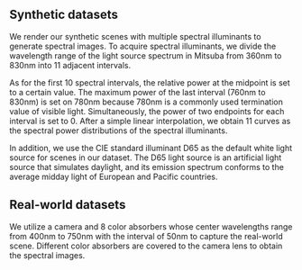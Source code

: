 ## Synthetic datasets

We render our synthetic scenes with multiple spectral illuminants to generate spectral images. To acquire spectral illuminants, we divide the wavelength range of the light source spectrum in Mitsuba from 360nm to 830nm into 11 adjacent intervals.

As for the first 10 spectral intervals, the relative power at the midpoint is set to a certain value. The maximum power of the last interval (760nm to 830nm) is set on 780nm because 780nm is a commonly used termination value of visible light. Simultaneously, the power of two endpoints for each interval is set to 0. After a simple linear interpolation, we obtain 11 curves as the spectral power distributions of the spectral illuminants.

In addition, we use the CIE standard illuminant D65 as the default white light source for scenes in our dataset. The D65 light source is an artificial light source that simulates daylight, and its emission spectrum conforms to the average midday light of European and Pacific countries. 


## Real-world datasets

We utilize a camera and 8 color absorbers whose center wavelengths range from 400nm to 750nm with the interval of 50nm to capture the real-world scene. Different color absorbers are covered to the camera lens to obtain the spectral images.
